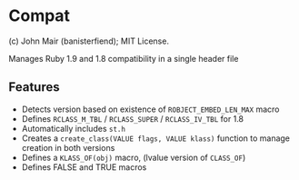 Compat
======

(c) John Mair (banisterfiend); MIT License.

Manages Ruby 1.9 and 1.8 compatibility in a single header file

Features
--------

* Detects version based on existence of `ROBJECT_EMBED_LEN_MAX` macro
* Defines `RCLASS_M_TBL` / `RCLASS_SUPER` / `RCLASS_IV_TBL` for 1.8
* Automatically includes `st.h`
* Creates a `create_class(VALUE flags, VALUE klass)` function to
  manage creation in both versions
* Defines a `KLASS_OF(obj)` macro, (lvalue version of `CLASS_OF`)
* Defines FALSE and TRUE macros

